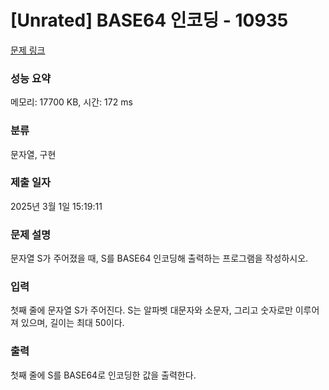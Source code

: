 # [Unrated] BASE64 인코딩 - 10935 

[문제 링크](https://www.acmicpc.net/problem/10935) 

### 성능 요약

메모리: 17700 KB, 시간: 172 ms

### 분류

문자열, 구현

### 제출 일자

2025년 3월 1일 15:19:11

### 문제 설명

<p style="user-select: auto !important;">문자열 S가 주어졌을 때, S를 BASE64 인코딩해 출력하는 프로그램을 작성하시오.</p>

### 입력 

 <p style="user-select: auto !important;">첫째 줄에 문자열 S가 주어진다. S는 알파벳 대문자와 소문자, 그리고 숫자로만 이루어져 있으며, 길이는 최대 50이다.</p>

### 출력 

 <p style="user-select: auto !important;">첫째 줄에 S를 BASE64로 인코딩한 값을 출력한다.</p>

